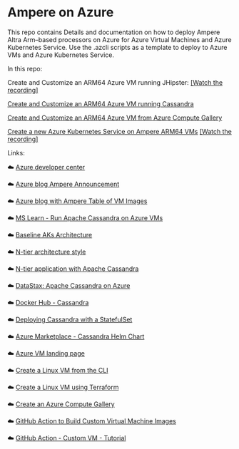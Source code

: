 # Ampere on Azure

This repo contains Details and documentation on how to deploy Ampere Altra Arm–based processors on Azure for Azure Virtual Machines and Azure Kubernetes Service.  Use the .azcli scripts as a template to deploy to Azure VMs and Azure Kubernetes Service.  

In this repo: 

Create and Customize an ARM64 Azure VM running JHipster: [[Watch the recording]](https://youtu.be/Ia3vuNZhrU0)

[Create and Customize an ARM64 Azure VM running Cassandra](vm/ampere-deploy-to-vm.md)

[Create and Customize an ARM64 Azure VM from Azure Compute Gallery](vm/ampere-deploy-to-vm-with-gallery.md)

[Create a new Azure Kubernetes Service on Ampere ARM64 VMs](aks/ampere-deploy-to-aks.md) [[Watch the recording]](https://youtu.be/whmeSGpnPdA)


Links: 

☁️ <a href='https://https://amperecomputing.com/developers' target='_blank'>Azure developer center</a> 

☁️ <a href='https://azure.microsoft.com/en-us/blog/azure-virtual-machines-with-ampere-altra-arm-based-processors-generally-available/' target='_blank'>Azure blog Ampere Announcement</a> 

☁️ <a href='https://azure.microsoft.com/en-us/blog/now-in-preview-azure-virtual-machines-with-ampere-altra-armbased-processors/' target='_blank'>Azure blog with Ampere Table of VM Images</a> 

☁️ <a href='https://learn.microsoft.com/en-us/azure/architecture/best-practices/cassandra' target='_blank'>MS Learn - Run Apache Cassandra on Azure VMs</a> 

☁️ <a href='https://learn.microsoft.com/en-us/azure/architecture/reference-architectures/containers/aks/baseline-aks' target='_blank'>Baseline AKs Architecture</a> 

☁️ <a href='https://learn.microsoft.com/en-us/azure/architecture/guide/architecture-styles/n-tier' target='_blank'>N-tier architecture style</a> 

☁️ <a href='https://learn.microsoft.com/en-us/azure/architecture/reference-architectures/n-tier/n-tier-cassandra' target='_blank'>N-tier application with Apache Cassandra</a> 

☁️ <a href='https://www.datastax.com/guides/cassandra-on-azure' target='_blank'>DataStax: Apache Cassandra on Azure</a> 

☁️ <a href='https://hub.docker.com/r/arm64v8/cassandra/' target='_blank'>Docker Hub - Cassandra</a> 

☁️ <a href='https://kubernetes.io/docs/tutorials/stateful-application/cassandra/' target='_blank'>Deploying Cassandra with a StatefulSet</a> 

☁️ <a href='https://azuremarketplace.microsoft.com/en-us/marketplace/apps/bitnami.cassandra-chart?tab=Overview' target='_blank'>Azure Marketplace - Cassandra Helm Chart</a> 

☁️ <a href='https://learn.microsoft.com/en-us/azure/virtual-machines/' target='_blank'>Azure VM landing page</a> 

☁️ <a href='https://learn.microsoft.com/en-us/azure/virtual-machines/linux/quick-create-cli' target='_blank'>Create a Linux VM from the CLI</a> 

☁️ <a href='https://learn.microsoft.com/en-us/azure/virtual-machines/linux/quick-create-terraform' target='_blank'>Create a Linux VM using Terraform</a> 

☁️ <a href='https://learn.microsoft.com/en-us/azure/virtual-machines/create-gallery?tabs=portal%2Cportaldirect%2Ccli2' target='_blank'>Create an Azure Compute  Gallery</a> 

☁️ <a href='https://github.com/marketplace/actions/build-azure-virtual-machine-image' target='_blank'>GitHub Action to Build Custom Virtual Machine Images</a> 

☁️ <a href='https://github.com/Azure/build-vm-image/blob/master/tutorial/how-to-use-action.md' target='_blank'>GitHub Action - Custom VM - Tutorial</a> 

